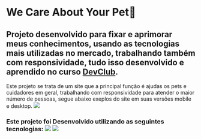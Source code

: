 <h1>We Care About Your Pet🐶</h1>
<h2>Projeto desenvolvido para fixar e aprimorar meus conhecimentos, usando as tecnologias mais utilizadas no mercado, trabalhando também com responsividade, tudo isso desenvolvido e aprendido no curso 
<a href="https://aulas.devclub.com.br/m/courses" target="_blank" rel="noopener noreferrer">DevClub</a>.</h2>

<p>Este projeto se trata de um site que a principal função é ajudas os pets e cuidadores em geral, trabalhando com responsividade para atender o maior número de pessoas, segue abaixo exeplos do site em suas versões mobile e desktop.
  
<img src="https://github.com/Samuelr-019/We-Care-About-Your-Pet/blob/master/assets/img/mockup-wecare.png?raw=true">

<h3>Este projeto foi Desenvolvido utilizando as seguintes tecnologias: <img src="https://img.shields.io/badge/HTML5-E34F26?style=for-the-badge&logo=html5&logoColor=white">  <img src="https://img.shields.io/badge/CSS3-1572B6?style=for-the-badge&logo=css3&logoColor=white"> <h3>
